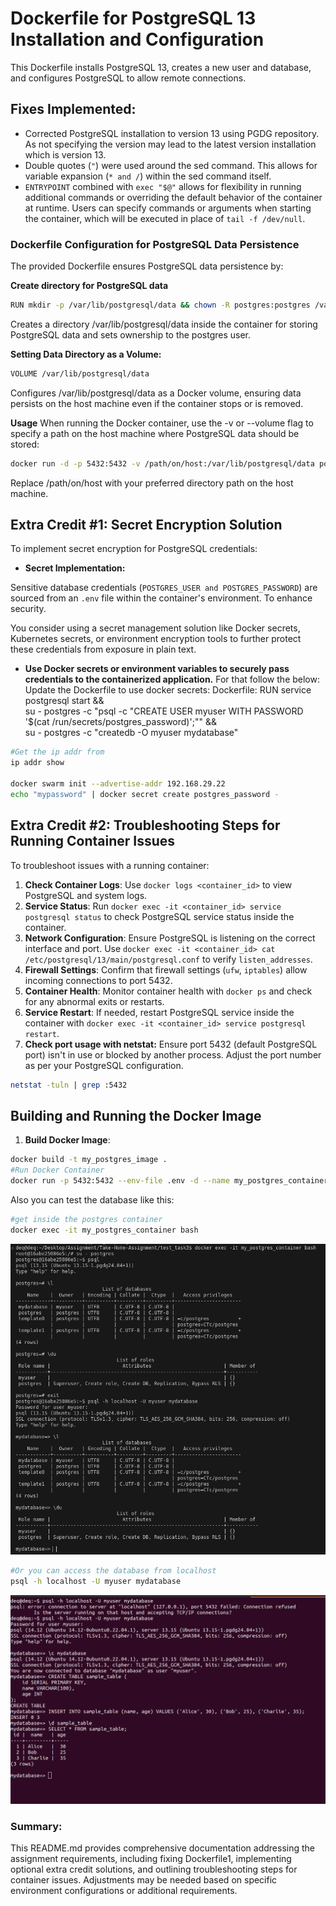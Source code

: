 # Dockerfile for PostgreSQL 13 Installation and Configuration

This Dockerfile installs PostgreSQL 13, creates a new user and database, and configures PostgreSQL to allow remote connections.

## Fixes Implemented:
- Corrected PostgreSQL installation to version 13 using PGDG repository. As not specifying the version may lead to the latest version installation which is version 13.
- Double quotes (`"`) were used around the sed command. This allows for variable expansion (`* and /`) within the sed command itself.
- `ENTRYPOINT` combined with `exec "$@"` allows for flexibility in running additional commands or overriding the default behavior of the container at runtime. Users can specify commands or arguments when starting the container, which will be executed in place of `tail -f /dev/null`.

### Dockerfile Configuration for PostgreSQL Data Persistence
The provided Dockerfile ensures PostgreSQL data persistence by:

**Create directory for PostgreSQL data**
```sh
RUN mkdir -p /var/lib/postgresql/data && chown -R postgres:postgres /var/lib/postgresql/data
```
Creates a directory /var/lib/postgresql/data inside the container for storing PostgreSQL data and sets ownership to the postgres user.

**Setting Data Directory as a Volume:**
```sh
VOLUME /var/lib/postgresql/data
```
Configures /var/lib/postgresql/data as a Docker volume, ensuring data persists on the host machine even if the container stops or is removed.

**Usage**
When running the Docker container, use the -v or --volume flag to specify a path on the host machine where PostgreSQL data should be stored:
```sh
docker run -d -p 5432:5432 -v /path/on/host:/var/lib/postgresql/data postgres-image
```

Replace /path/on/host with your preferred directory path on the host machine.

## Extra Credit #1: Secret Encryption Solution
To implement secret encryption for PostgreSQL credentials:
- **Secret Implementation:**

Sensitive database credentials (`POSTGRES_USER and POSTGRES_PASSWORD`) are sourced from an `.env` file within the container's environment. To enhance security.

You consider using a secret management solution like Docker secrets, Kubernetes secrets, or environment encryption tools to further protect these credentials from exposure in plain text.

- **Use Docker secrets or environment variables to securely pass credentials to the containerized application.**
For that follow the below:
Update the Dockerfile to use docker secrets:
Dockerfile:
RUN service postgresql start && \
    su - postgres -c "psql -c \"CREATE USER myuser WITH PASSWORD '$(cat /run/secrets/postgres_password)';\"" && \
    su - postgres -c "createdb -O myuser mydatabase"
    
```sh
#Get the ip addr from 
ip addr show

docker swarm init --advertise-addr 192.168.29.22
echo "mypassword" | docker secret create postgres_password -
```



## Extra Credit #2: Troubleshooting Steps for Running Container Issues
To troubleshoot issues with a running container:
1. **Check Container Logs**: Use `docker logs <container_id>` to view PostgreSQL and system logs.
2. **Service Status**: Run `docker exec -it <container_id> service postgresql status` to check PostgreSQL service status inside the container.
3. **Network Configuration**: Ensure PostgreSQL is listening on the correct interface and port. Use `docker exec -it <container_id> cat /etc/postgresql/13/main/postgresql.conf` to verify `listen_addresses`.
4. **Firewall Settings**: Confirm that firewall settings (`ufw`, `iptables`) allow incoming connections to port 5432.
5. **Container Health**: Monitor container health with `docker ps` and check for any abnormal exits or restarts.
6. **Service Restart**: If needed, restart PostgreSQL service inside the container with `docker exec -it <container_id> service postgresql restart`.
7. **Check port usage with netstat:** Ensure port 5432 (default PostgreSQL port) isn't in use or blocked by another process. Adjust the port number as per your PostgreSQL configuration.
```sh
netstat -tuln | grep :5432
```


## Building and Running the Docker Image
1. **Build Docker Image**:
```sh
docker build -t my_postgres_image .
#Run Docker Container
docker run -p 5432:5432 --env-file .env -d --name my_postgres_container my_postgres_image
```
Also you can test the database like this:
```sh
#get inside the postgres container
docker exec -it my_postgres_container bash
```
![alt text](<Screenshot from 2024-07-04 10-31-54.png>)

```sh
#Or you can access the database from localhost
psql -h localhost -U myuser mydatabase

```
![alt text](<Screenshot from 2024-07-04 10-36-38.png>)

### Summary:
This README.md provides comprehensive documentation addressing the assignment requirements, including fixing Dockerfile1, implementing optional extra credit solutions, and outlining troubleshooting steps for container issues. Adjustments may be needed based on specific environment configurations or additional requirements.


